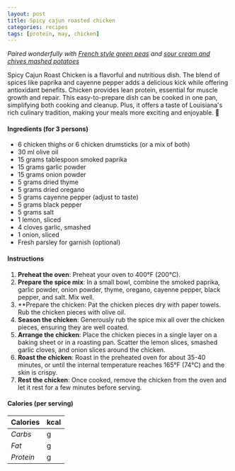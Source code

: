 ```yaml
---
layout: post
title: Spicy cajun roasted chicken
categories: recipes
tags: [protein, may, chicken]
---
```


*Paired wonderfully with <a href="/recipes/french-style-green-peas">French style green peas</a> and <a href="/recipes/sour-cream-chive-mashed-potatoes">sour cream and chives mashed potatoes</a>*

Spicy Cajun Roast Chicken is a flavorful and nutritious dish. The blend of spices like paprika and cayenne pepper adds a delicious kick while offering antioxidant benefits. Chicken provides lean protein, essential for muscle growth and repair. This easy-to-prepare dish can be cooked in one pan, simplifying both cooking and cleanup. Plus, it offers a taste of Louisiana's rich culinary tradition, making your meals more exciting and enjoyable. 🍗

#### Ingredients (for 3 persons)
- 6 chicken thighs or 6 chicken drumsticks (or a mix of both)
- 30 ml olive oil
- 15 grams tablespoon smoked paprika
- 15 grams garlic powder
- 15 grams onion powder
- 5 grams dried thyme
- 5 grams dried oregano
- 5 grams cayenne pepper (adjust to taste)
- 5 grams black pepper
- 5 grams salt
- 1 lemon, sliced
- 4 cloves garlic, smashed
- 1 onion, sliced
- Fresh parsley for garnish (optional)

#### Instructions

1. **Preheat the oven**: Preheat your oven to 400°F (200°C).
2. **Prepare the spice mix**: In a small bowl, combine the smoked paprika, garlic powder, onion powder, thyme, oregano, cayenne pepper, black pepper, and salt. Mix well.
3. **Prepare the chicken: Pat the chicken pieces dry with paper towels. Rub the chicken pieces with olive oil.
4. **Season the chicken**: Generously rub the spice mix all over the chicken pieces, ensuring they are well coated.
5. **Arrange the chicken**: Place the chicken pieces in a single layer on a baking sheet or in a roasting pan. Scatter the lemon slices, smashed garlic cloves, and onion slices around the chicken.
6. **Roast the chicken**: Roast in the preheated oven for about 35-40 minutes, or until the internal temperature reaches 165°F (74°C) and the skin is crispy.
7. **Rest the chicken**: Once cooked, remove the chicken from the oven and let it rest for a few minutes before serving.

#### Calories (per serving)

| **Calories** | kcal |
| ----------- | ----------- |
| *Carbs* |  g |
| *Fat* |  g |
| *Protein* |  g |
